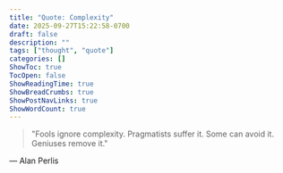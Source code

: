 ```yaml
---
title: "Quote: Complexity"
date: 2025-09-27T15:22:58-0700
draft: false
description: ""
tags: ["thought", "quote"]
categories: []
ShowToc: true
TocOpen: false
ShowReadingTime: true
ShowBreadCrumbs: true
ShowPostNavLinks: true
ShowWordCount: true
---
```


> "Fools ignore complexity. Pragmatists suffer it. Some can avoid it. Geniuses remove it."

— Alan Perlis

